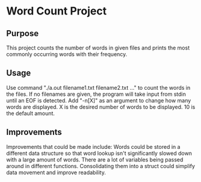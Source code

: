 # Word Count Project


## Purpose
This project counts the number of words in given files and prints the most commonly occurring words with their frequency.

## Usage
Use command "./a.out filename1.txt filename2.txt ..." to count the words in the files.
If no filenames are given, the program will take input from stdin until an EOF is detected.
Add "-n[X]" as an argument to change how many words are displayed. X is the desired number of words to be displayed. 10 is the default amount.

## Improvements
Improvements that could be made include:
Words could be stored in a different data structure so that word lookup isn't significantly slowed down with a large amount of words.
There are a lot of variables being passed around in different functions. Consolidating them into a struct could simplify data movement and improve readability.
